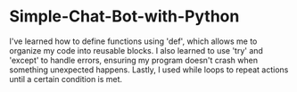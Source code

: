 # Simple-Chat-Bot-with-Python

I've learned how to define functions using 'def', which allows me to organize my code into reusable blocks. I also learned to use 'try' and 'except' to handle errors, ensuring my program doesn't crash when something unexpected happens. Lastly, I used while loops to repeat actions until a certain condition is met.
